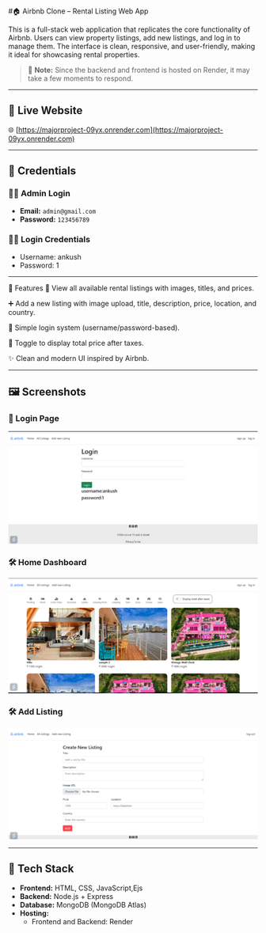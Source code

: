 #🏠 Airbnb Clone – Rental Listing Web App

This is a full-stack web application that replicates the core functionality of Airbnb. Users can view property listings, add new listings, and log in to manage them. The interface is clean, responsive, and user-friendly, making it ideal for showcasing rental properties.

> 🚨 **Note:** Since the backend and frontend is hosted on Render, it may take a few moments to respond.

---

## 🔗 Live Website

🌐 [https://majorproject-09yx.onrender.com](https://majorproject-09yx.onrender.com)

---

## 🔐 Credentials

### 👨‍🏫 Admin Login
- **Email:** `admin@gmail.com`
- **Password:** `123456789`

### 👨‍🎓 Login Credentials
- Username: ankush  
- Password: 1


---


🌟 Features
🏡 View all available rental listings with images, titles, and prices.

➕ Add a new listing with image upload, title, description, price, location, and country.

🔐 Simple login system (username/password-based).

🧾 Toggle to display total price after taxes.

✨ Clean and modern UI inspired by Airbnb.



---

## 🖼️ Screenshots

### 🔑 Login Page

![Login Page](./public/assets/Login_page.png) <!-- Replace with your actual image path -->

### 🛠 Home Dashboard


![Home Dashboard](./public/assets/Home_page.png) <!-- Replace with your actual image path -->

### 🛠 Add Listing

![Add Listing ](./public/assets/Listingpage.png) <!-- Replace with your actual image path -->



---

## 🚀 Tech Stack

- **Frontend:** HTML, CSS, JavaScript,Ejs
- **Backend:** Node.js + Express
- **Database:** MongoDB (MongoDB Atlas)
- **Hosting:** 
  - Frontend and Backend: Render



